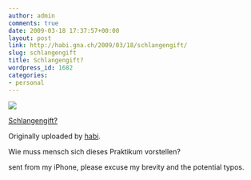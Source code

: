 ```yaml
---
author: admin
comments: true
date: 2009-03-18 17:37:57+00:00
layout: post
link: http://habi.gna.ch/2009/03/18/schlangengift/
slug: schlangengift
title: Schlangengift?
wordpress_id: 1682
categories:
- personal
---
```



 [![](http://farm4.static.flickr.com/3140/3366037912_6f8fda22dd_m.jpg)](http://www.flickr.com/photos/habi/3366037912/)
   

 
  [Schlangengift?](http://www.flickr.com/photos/habi/3366037912/)
    

  Originally uploaded by [habi](http://www.flickr.com/people/habi/).
 



Wie muss mensch sich dieses Praktikum vorstellen?  

  

sent from my iPhone, please excuse my brevity and the potential typos.
  

